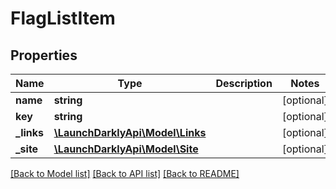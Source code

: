 # FlagListItem

## Properties
Name | Type | Description | Notes
------------ | ------------- | ------------- | -------------
**name** | **string** |  | [optional] 
**key** | **string** |  | [optional] 
**_links** | [**\LaunchDarklyApi\Model\Links**](Links.md) |  | [optional] 
**_site** | [**\LaunchDarklyApi\Model\Site**](Site.md) |  | [optional] 

[[Back to Model list]](../README.md#documentation-for-models) [[Back to API list]](../README.md#documentation-for-api-endpoints) [[Back to README]](../README.md)


